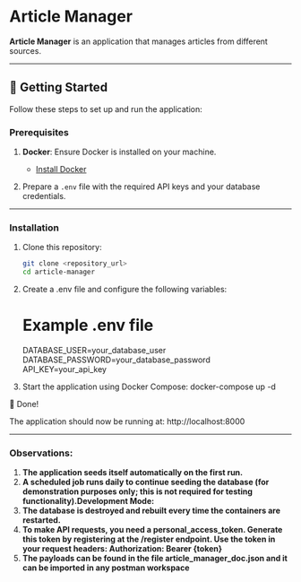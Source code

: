 # Article Manager

**Article Manager** is an application that manages articles from different sources.

---

## 🚀 Getting Started

Follow these steps to set up and run the application:

### Prerequisites

1. **Docker**: Ensure Docker is installed on your machine.  
   - [Install Docker](https://docs.docker.com/get-docker/)

2. Prepare a `.env` file with the required API keys and your database credentials.

---

### Installation

1. Clone this repository:
   ```bash
   git clone <repository_url>
   cd article-manager

2. Create a .env file and configure the following variables:
    # Example .env file
    DATABASE_USER=your_database_user
    DATABASE_PASSWORD=your_database_password
    API_KEY=your_api_key

3. Start the application using Docker Compose:
docker-compose up -d


🎉 Done!

The application should now be running at:
http://localhost:8000

---------------------------------------------------------


### Observations:
1. **The application seeds itself automatically on the first run.**
2. **A scheduled job runs daily to continue seeding the database (for demonstration purposes only; this is not required for testing functionality).Development Mode:**
3. **The database is destroyed and rebuilt every time the containers are restarted.**
4. **To make API requests, you need a personal_access_token. Generate this token by registering at the /register endpoint. Use the token in your request headers: Authorization: Bearer {token}**
5. **The payloads can be found in the file article_manager_doc.json and it can be imported in any postman workspace**




